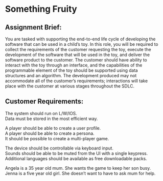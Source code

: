 # Something Fruity

## Assignment Brief:  
You are tasked with supporting the end-to-end life cycle of developing the software that can be used in a child’s toy. In this role, you will be required to collect the requirements of the customer requesting the toy, execute the development of the software that will be used in the toy, and deliver the software product to the customer. 
The customer should have ability to interact with the toy through an interface, and the capabilities of the programmable element of the toy should be supported using data structures and an algorithm. The development produced may not accommodate all of the customer’s requirements; interactions will take place with the customer at various stages throughout the SDLC. 

## Customer Requirements:  
The system should run on L/W/IOS.  
Data must be stored in the most efficient way.

A player should be able to create a user profile.  
A player should be able to create a persona.   
It should be possible to create a multi-player game.

The device should be controllable via keyboard input.  
Sounds should be able to be muted from the UI with a single keypress.  
Additional languages should be available as free downloadable packs.

Angela is a 35 year old mum. She wants the game to keep her son busy.  
Jenna is a five year old girl. She doesn’t want to have to ask mum for help.

